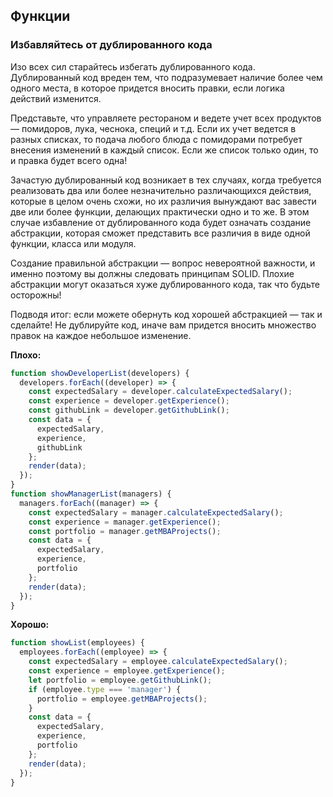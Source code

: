 ## **Функции**
### Избавляйтесь от дублированного кода
Изо всех сил старайтесь избегать дублированного кода. Дублированный код вреден тем, что подразумевает наличие более чем одного места, в которое придется вносить правки, если логика действий изменится.

Представьте, что управляете рестораном и ведете учет всех продуктов — помидоров, лука, чеснока, специй и т.д. Если их учет ведется в разных списках, то подача любого блюда с помидорами потребует внесения изменений в каждый список. Если же список только один, то и правка будет всего одна! 

Зачастую дублированный код возникает в тех случаях, когда требуется реализовать два или более незначительно различающихся действия, которые в целом очень схожи, но их различия вынуждают вас завести две или более функции, делающих практически одно и то же. В этом случае избавление от дублированного кода будет означать создание абстракции, которая сможет представить все различия в виде одной функции, класса или модуля. 

Создание правильной абстракции — вопрос невероятной важности, и именно поэтому вы должны следовать принципам SOLID. Плохие абстракции могут оказаться хуже дублированного кода, так что будьте осторожны!

Подводя итог: если можете обернуть код хорошей абстракцией — так и сделайте! Не дублируйте код, иначе вам придется вносить множество правок на каждое небольшое изменение.

**Плохо:**
```javascript
function showDeveloperList(developers) {
  developers.forEach((developer) => {
    const expectedSalary = developer.calculateExpectedSalary();
    const experience = developer.getExperience();
    const githubLink = developer.getGithubLink();
    const data = {
      expectedSalary,
      experience,
      githubLink
    };
    render(data);
  });
}
function showManagerList(managers) {
  managers.forEach((manager) => {
    const expectedSalary = manager.calculateExpectedSalary();
    const experience = manager.getExperience();
    const portfolio = manager.getMBAProjects();
    const data = {
      expectedSalary,
      experience,
      portfolio
    };
    render(data);
  });
}
```

**Хорошо:**
```javascript
function showList(employees) {
  employees.forEach((employee) => {
    const expectedSalary = employee.calculateExpectedSalary();
    const experience = employee.getExperience();
    let portfolio = employee.getGithubLink();
    if (employee.type === 'manager') {
      portfolio = employee.getMBAProjects();
    }
    const data = {
      expectedSalary,
      experience,
      portfolio
    };
    render(data);
  });
}
```